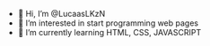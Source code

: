 - 👋 Hi, I’m @LucaasLKzN
- 👀 I’m interested in start programming web pages
- 🌱 I’m currently learning HTML, CSS, JAVASCRIPT


<!---
LucaasLKzN/LucaasLKzN is a ✨ special ✨ repository because its `README.md` (this file) appears on your GitHub profile.
You can click the Preview link to take a look at your changes.
--->
